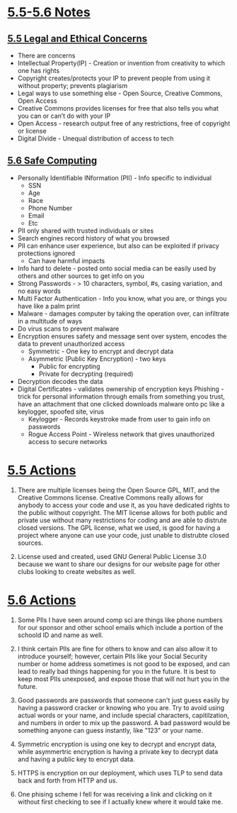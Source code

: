 # <u> 5.5-5.6 Notes </u> 

## <u>5.5 Legal and Ethical Concerns </u>
- There are concerns
- Intellectual Property(IP) - Creation or invention from creativity to which one has rights
- Copyright creates/protects your IP to prevent people from using it without property; prevents plagiarism
- Legal ways to use something else - Open Source, Creative Commons, Open Access
- Creative Commons provides licenses for free that also tells you what you can or can’t do with your IP
- Open Access - research output free of any restrictions, free of copyright or license
- Digital Divide - Unequal distribution of access to tech

## <u>5.6 Safe Computing </u>
- Personally Identifiable INformation (PII) - Info specific to individual
    - SSN
    - Age
    - Race
    - Phone Number
    - Email
    - Etc
- PII only shared with trusted individuals or sites
- Search engines record history of what you browsed 
- PII can enhance user experience, but also can be exploited if privacy protections ignored
    - Can have harmful impacts
- Info hard to delete - posted onto social media can be easily used by others and other sources to get info on you
- Strong Passwords - > 10 characters, symbol, #s, casing variation, and no easy words
- Multi Factor Authentication - Info you know, what you are, or things you have like a palm print
- Malware - damages computer by taking the operation over, can infiltrate in a multitude of ways
- Do virus scans to prevent malware
- Encryption ensures safety and message sent over system, encodes the data to prevent unauthorized access
    - Symmetric - One key to encrypt and decrypt data
    - Asymmetric (Public Key Encryption) - two keys
        - Public for encrypting
        - Private for decrypting (required)
- Decryption decodes the data
- Digital Certificates - validates ownership of encryption keys 
Phishing - trick for personal information through emails from something you trust, have an attachment that one clicked downloads malware onto pc like a keylogger, spoofed site, virus
    - Keylogger - Records keystroke made from user to gain info on passwords
    - Rogue Access Point - Wireless network that gives unauthorized access to secure networks
    
# <u>5.5 Actions</u>
1. There are multiple licenses being the Open Source GPL, MIT, and the Creative Commons license. Creative Commons really allows for anybody to access your code and use it, as you have dedicated rights to the public without copyright. The MIT license allows for both public and private use without many restrictions for coding and are able to distrute closed versions. The GPL license, what we used, is good for having a project where anyone can use your code, just unable to distrubte closed sources. 

2. License used and created, used GNU General Public License 3.0 because we want to share our designs for our website page for other clubs looking to create websites as well. 

# <u>5.6 Actions</u>
1. Some PIIs I have seen around comp sci are things like phone numbers for our sponsor and other school emails which include a portion of the schoold ID and name as well.

2. I think certain PIIs are fine for others to know and can also allow it to introduce yourself; however, certain PIIs like your Social Security number or home address sometimes is not good to be exposed, and can lead to really bad things happening for you in the future. It is best to keep most PIIs unexposed, and expose those that will not hurt you in the future. 

3. Good passwords are passwords that someone can't just guess easily by having a password cracker or knowing who you are. Try to avoid using actual words or your name, and include special characters, capitilzation, and numbers in order to mix up the password. A bad password would be something anyone can guess instantly, like "123" or your name. 

4. Symmetric encryption is using one key to decrypt and encrypt data, while asymmertric encryption is having a private key to decrypt data and having a public key to encrypt data. 

5. HTTPS is encryption on our deployment, which uses TLP to send data back and forth from HTTP and us. 

6. One phising scheme I fell for was receiving a link and clicking on it without first checking to see if I actually knew where it would take me.
